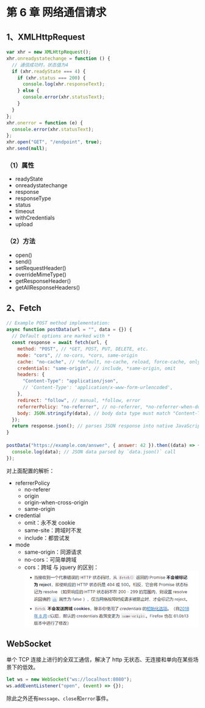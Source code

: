 # 第 6 章 网络通信请求

## 1、XMLHttpRequest

```js
var xhr = new XMLHttpRequest();
xhr.onreadystatechange = function () {
  // 通信成功时，状态值为4
  if (xhr.readyState === 4) {
    if (xhr.status === 200) {
      console.log(xhr.responseText);
    } else {
      console.error(xhr.statusText);
    }
  }
};
xhr.onerror = function (e) {
  console.error(xhr.statusText);
};
xhr.open("GET", "/endpoint", true);
xhr.send(null);
```

### （1）属性

- readyState
- onreadystatechange
- response
- responseType
- status
- timeout
- withCredentials
- upload

### （2）方法

- open()
- send()
- setRequestHeader()
- overrideMimeType()
- getResponseHeader()
- getAllResponseHeaders()

## 2、Fetch

```js
// Example POST method implementation:
async function postData(url = "", data = {}) {
  // Default options are marked with *
  const response = await fetch(url, {
    method: "POST", // *GET, POST, PUT, DELETE, etc.
    mode: "cors", // no-cors, *cors, same-origin
    cache: "no-cache", // *default, no-cache, reload, force-cache, only-if-cached
    credentials: "same-origin", // include, *same-origin, omit
    headers: {
      "Content-Type": "application/json",
      // 'Content-Type': 'application/x-www-form-urlencoded',
    },
    redirect: "follow", // manual, *follow, error
    referrerPolicy: "no-referrer", // no-referrer, *no-referrer-when-downgrade, origin, origin-when-cross-origin, same-origin, strict-origin, strict-origin-when-cross-origin, unsafe-url
    body: JSON.stringify(data), // body data type must match "Content-Type" header
  });
  return response.json(); // parses JSON response into native JavaScript objects
}

postData("https://example.com/answer", { answer: 42 }).then((data) => {
  console.log(data); // JSON data parsed by `data.json()` call
});
```

对上面配置的解析：

- referrerPolicy
  - no-referer
  - origin
  - origin-when-cross-origin
  - same-origin
- credential
  - omit：永不发 cookie
  - same-site：跨域时不发
  - include：都尝试发
- mode
  - same-origin：同源请求
  - no-cors：可简单跨域
  - cors：跨域
    与 jquery 的区别：
    ![image-20220528082838784](./img/image-20220528082838784.png)

## WebSocket

单个 TCP 连接上进行的全双工通信，解决了 http 无状态、无连接和单向在某些场景下的低效。

```js
let ws = new WebSocket("ws://localhost:8080");
ws.addEventListener("open", (event) => {});
```

除此之外还有`message`、`close`和`error`事件。
